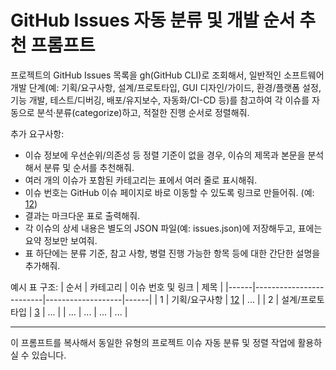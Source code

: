 # GitHub Issues 자동 분류 및 개발 순서 추천 프롬프트

프로젝트의 GitHub Issues 목록을 gh(GitHub CLI)로 조회해서, 일반적인 소프트웨어 개발 단계(예: 기획/요구사항, 설계/프로토타입, GUI 디자인/가이드, 환경/플랫폼 설정, 기능 개발, 테스트/디버깅, 배포/유지보수, 자동화/CI-CD 등)를 참고하여 각 이슈를 자동으로 분석·분류(categorize)하고, 적절한 진행 순서로 정렬해줘.

추가 요구사항:
- 이슈 정보에 우선순위/의존성 등 정렬 기준이 없을 경우, 이슈의 제목과 본문을 분석해서 분류 및 순서를 추천해줘.
- 여러 개의 이슈가 포함된 카테고리는 표에서 여러 줄로 표시해줘.
- 이슈 번호는 GitHub 이슈 페이지로 바로 이동할 수 있도록 링크로 만들어줘. (예: [12](https://github.com/저장소명/issues/12))
- 결과는 마크다운 표로 출력해줘.
- 각 이슈의 상세 내용은 별도의 JSON 파일(예: issues.json)에 저장해두고, 표에는 요약 정보만 보여줘.
- 표 하단에는 분류 기준, 참고 사항, 병렬 진행 가능한 항목 등에 대한 간단한 설명을 추가해줘.

예시 표 구조:
| 순서 | 카테고리                | 이슈 번호 및 링크 | 제목 |
|------|-------------------------|-------------------|------|
| 1    | 기획/요구사항           | [12](...)         | ...  |
| 2    | 설계/프로토타입         | [3](...)          | ...  |
| ...  | ...                     | ...               | ...  |

---

이 프롬프트를 복사해서 동일한 유형의 프로젝트 이슈 자동 분류 및 정렬 작업에 활용하실 수 있습니다.
